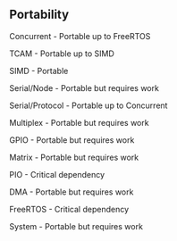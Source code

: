 ## Portability
Concurrent - Portable up to FreeRTOS

TCAM - Portable up to SIMD

SIMD - Portable

Serial/Node - Portable but requires work

Serial/Protocol - Portable up to Concurrent

Multiplex - Portable but requires work

GPIO - Portable but requires work

Matrix - Portable but requires work

PIO - Critical dependency

DMA - Portable but requires work

FreeRTOS - Critical dependency

System - Portable but requires work